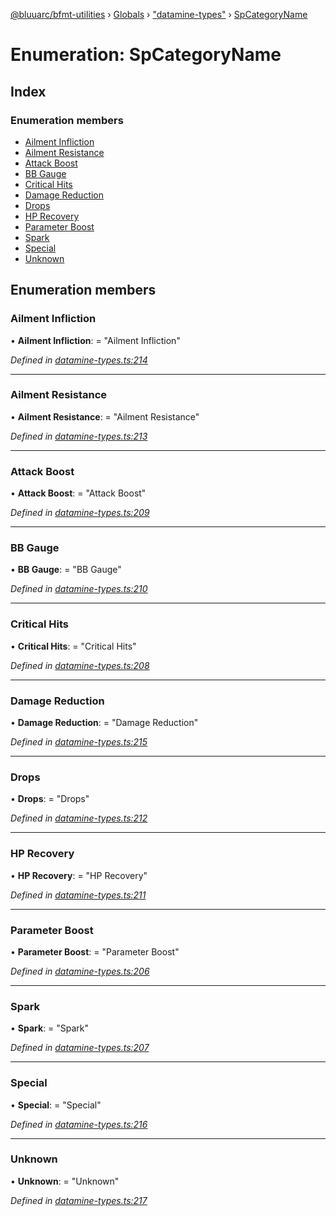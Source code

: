 [@bluuarc/bfmt-utilities](../README.md) › [Globals](../globals.md) › ["datamine-types"](../modules/_datamine_types_.md) › [SpCategoryName](_datamine_types_.spcategoryname.md)

# Enumeration: SpCategoryName

## Index

### Enumeration members

* [Ailment Infliction](_datamine_types_.spcategoryname.md#ailment-infliction)
* [Ailment Resistance](_datamine_types_.spcategoryname.md#ailment-resistance)
* [Attack Boost](_datamine_types_.spcategoryname.md#attack-boost)
* [BB Gauge](_datamine_types_.spcategoryname.md#bb-gauge)
* [Critical Hits](_datamine_types_.spcategoryname.md#critical-hits)
* [Damage Reduction](_datamine_types_.spcategoryname.md#damage-reduction)
* [Drops](_datamine_types_.spcategoryname.md#drops)
* [HP Recovery](_datamine_types_.spcategoryname.md#hp-recovery)
* [Parameter Boost](_datamine_types_.spcategoryname.md#parameter-boost)
* [Spark](_datamine_types_.spcategoryname.md#spark)
* [Special](_datamine_types_.spcategoryname.md#special)
* [Unknown](_datamine_types_.spcategoryname.md#unknown)

## Enumeration members

###  Ailment Infliction

• **Ailment Infliction**: = "Ailment Infliction"

*Defined in [datamine-types.ts:214](https://github.com/BluuArc/bfmt-utilities/blob/master/src/datamine-types.ts#L214)*

___

###  Ailment Resistance

• **Ailment Resistance**: = "Ailment Resistance"

*Defined in [datamine-types.ts:213](https://github.com/BluuArc/bfmt-utilities/blob/master/src/datamine-types.ts#L213)*

___

###  Attack Boost

• **Attack Boost**: = "Attack Boost"

*Defined in [datamine-types.ts:209](https://github.com/BluuArc/bfmt-utilities/blob/master/src/datamine-types.ts#L209)*

___

###  BB Gauge

• **BB Gauge**: = "BB Gauge"

*Defined in [datamine-types.ts:210](https://github.com/BluuArc/bfmt-utilities/blob/master/src/datamine-types.ts#L210)*

___

###  Critical Hits

• **Critical Hits**: = "Critical Hits"

*Defined in [datamine-types.ts:208](https://github.com/BluuArc/bfmt-utilities/blob/master/src/datamine-types.ts#L208)*

___

###  Damage Reduction

• **Damage Reduction**: = "Damage Reduction"

*Defined in [datamine-types.ts:215](https://github.com/BluuArc/bfmt-utilities/blob/master/src/datamine-types.ts#L215)*

___

###  Drops

• **Drops**: = "Drops"

*Defined in [datamine-types.ts:212](https://github.com/BluuArc/bfmt-utilities/blob/master/src/datamine-types.ts#L212)*

___

###  HP Recovery

• **HP Recovery**: = "HP Recovery"

*Defined in [datamine-types.ts:211](https://github.com/BluuArc/bfmt-utilities/blob/master/src/datamine-types.ts#L211)*

___

###  Parameter Boost

• **Parameter Boost**: = "Parameter Boost"

*Defined in [datamine-types.ts:206](https://github.com/BluuArc/bfmt-utilities/blob/master/src/datamine-types.ts#L206)*

___

###  Spark

• **Spark**: = "Spark"

*Defined in [datamine-types.ts:207](https://github.com/BluuArc/bfmt-utilities/blob/master/src/datamine-types.ts#L207)*

___

###  Special

• **Special**: = "Special"

*Defined in [datamine-types.ts:216](https://github.com/BluuArc/bfmt-utilities/blob/master/src/datamine-types.ts#L216)*

___

###  Unknown

• **Unknown**: = "Unknown"

*Defined in [datamine-types.ts:217](https://github.com/BluuArc/bfmt-utilities/blob/master/src/datamine-types.ts#L217)*
